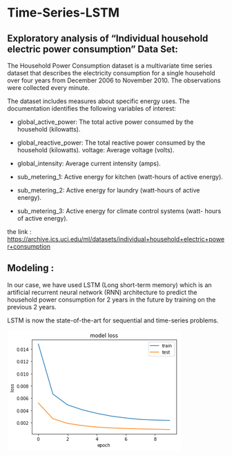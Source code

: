 # Time-Series-LSTM

## Exploratory analysis of “Individual household electric power consumption” Data Set:

The Household Power Consumption dataset is a multivariate time series dataset that describes the electricity consumption for a single household over
four years from December 2006 to November 2010. The observations were collected every minute.

The dataset includes measures about specific energy uses. The documentation identifies the following variables of interest:

- global_active_power: The total active power consumed by the
household (kilowatts).

- global_reactive_power: The total reactive power consumed by the
household (kilowatts). voltage: Average voltage (volts).

- global_intensity: Average current intensity (amps).

- sub_metering_1: Active energy for kitchen (watt-hours of active
energy).

- sub_metering_2: Active energy for laundry (watt-hours of active
energy).

- sub_metering_3: Active energy for climate control systems (watt-
hours of active energy).

the link : https://archive.ics.uci.edu/ml/datasets/individual+household+electric+power+consumption

## Modeling : 

In our case, we have used LSTM (Long short-term memory) which is an artificial recurrent neural network (RNN) architecture to predict the
household power consumption for 2 years in the future by training on the previous 2 years.

LSTM is now the state-of-the-art for sequential and time-series problems.

![Alt text](images/lstm.png?raw=true "Title")
